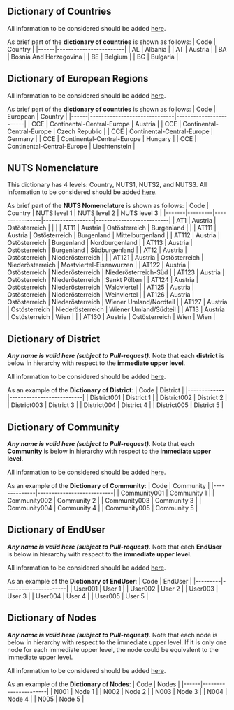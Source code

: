 ## Dictionary of Countries

All information to be considered should be added [here](https://github.com/openENTRANCE/Model-linkage/blob/master/Region/CountriesEuropa_Dictionary.yml).

As brief part of the **dictionary of countries** is shown as follows:
| Code | Country                |
|------|------------------------|
| AL   | Albania                |
| AT   | Austria                |
| BA   | Bosnia And Herzegovina |
| BE   | Belgium                |
| BG   | Bulgaria               |

## Dictionary of European Regions

All information to be considered should be added [here](https://github.com/openENTRANCE/Model-linkage/blob/master/Region/RegionsEuropa_Dictionary.yml).

As brief part of the **dictionary of countries** is shown as follows:
| Code | European                     | Country                |
|------|------------------------------|------------------------|
| CCE  | Continental\-Central\-Europe | Austria                |
| CCE  | Continental\-Central\-Europe | Czech Republic         |
| CCE  | Continental\-Central\-Europe | Germany                |
| CCE  | Continental\-Central\-Europe | Hungary                |
| CCE  | Continental\-Central\-Europe | Liechtenstein          |

## NUTS Nomenclature

This dictionary has 4 levels: Country, NUTS1, NUTS2, and NUTS3.
All information to be considered should be added [here](https://github.com/openENTRANCE/Model-linkage/blob/master/Region/NUTS_Dictionary.yml).

As brief part of the **NUTS Nomenclature** is shown as follows:
| Code  | Country | NUTS level 1   | NUTS level 2     | NUTS level 3             |
|-------|---------|----------------|------------------|--------------------------|
| AT1   | Austria | Ostösterreich  |                  |                          |
| AT11  | Austria | Ostösterreich  | Burgenland       |                          |
| AT111 | Austria | Ostösterreich  | Burgenland       | Mittelburgenland         |
| AT112 | Austria | Ostösterreich  | Burgenland       | Nordburgenland           |
| AT113 | Austria | Ostösterreich  | Burgenland       | Südburgenland            |
| AT12  | Austria | Ostösterreich  | Niederösterreich |                          |
| AT121 | Austria | Ostösterreich  | Niederösterreich | Mostviertel\-Eisenwurzen |
| AT122 | Austria | Ostösterreich  | Niederösterreich | Niederösterreich\-Süd    |
| AT123 | Austria | Ostösterreich  | Niederösterreich | Sankt Pölten             |
| AT124 | Austria | Ostösterreich  | Niederösterreich | Waldviertel              |
| AT125 | Austria | Ostösterreich  | Niederösterreich | Weinviertel              |
| AT126 | Austria | Ostösterreich  | Niederösterreich | Wiener Umland/Nordteil   |
| AT127 | Austria | Ostösterreich  | Niederösterreich | Wiener Umland/Südteil    |
| AT13  | Austria | Ostösterreich  | Wien             |                          |
| AT130 | Austria | Ostösterreich  | Wien             | Wien                     |


## Dictionary of District

***Any name is valid here (subject to Pull-request)***. Note that each **district** is below in hierarchy with respect to the **immediate upper level**.

All information to be considered should be added [here](https://github.com/openENTRANCE/Model-linkage/blob/master/Region/District_Dictionary.yml).

As an example of the **Dictionary of District**:
| Code        | District                 |
|-------------|--------------------------|
| District001 | District 1               |
| District002 | District 2               |
| District003 | District 3               |
| District004 | District 4               |
| District005 | District 5               |

## Dictionary of Community

***Any name is valid here (subject to Pull-request)***. Note that each **Community** is below in hierarchy with respect to the **immediate upper level**.

All information to be considered should be added [here](https://github.com/openENTRANCE/Model-linkage/blob/master/Region/Community_Dictionary.yml).

As an example of the **Dictionary of Community**:
| Code         | Community                 |
|--------------|---------------------------|
| Community001 | Community 1               |
| Community002 | Community 2               |
| Community003 | Community 3               |
| Community004 | Community 4               |
| Community005 | Community 5               |

## Dictionary of EndUser

***Any name is valid here (subject to Pull-request)***. Note that each **EndUser** is below in hierarchy with respect to the **immediate upper level**.

All information to be considered should be added [here](https://github.com/openENTRANCE/Model-linkage/blob/master/Region/EndUser_Dictionary.yml).

As an example of the **Dictionary of EndUser**:
| Code    | EndUser              |
|---------|----------------------|
| User001 | User 1               |
| User002 | User 2               |
| User003 | User 3               |
| User004 | User 4               |
| User005 | User 5               |

## Dictionary of Nodes

***Any name is valid here (subject to Pull-request)***. Note that each node is below in hierarchy with respect to the immediate upper level.
If it is only one node for each immediate upper level, the node could be equivalent to the immediate upper level.

All information to be considered should be added [here](https://github.com/openENTRANCE/Model-linkage/blob/master/Region/Nodes_Dictionary.yml).

As an example of the **Dictionary of Nodes**:
| Code | Nodes                |
|------|----------------------|
| N001 | Node 1               |
| N002 | Node 2               |
| N003 | Node 3               |
| N004 | Node 4               |
| N005 | Node 5               |
